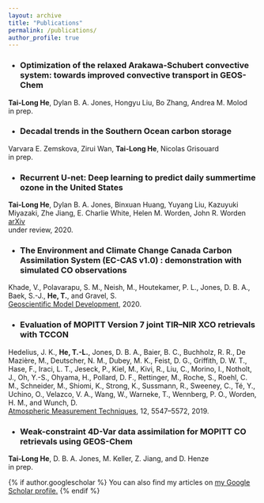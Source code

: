 ```yaml
---
layout: archive
title: "Publications"
permalink: /publications/
author_profile: true
---
```


* ### Optimization of the relaxed Arakawa-Schubert convective system: towards improved convective transport in GEOS-Chem <br />
**Tai-Long He**, Dylan B. A. Jones, Hongyu Liu, Bo Zhang,  Andrea M. Molod <br />
in prep. 

* ### Decadal trends in the Southern Ocean carbon storage <br />
Varvara E. Zemskova, Zirui Wan, **Tai-Long He**, Nicolas Grisouard<br />
in prep. 

* ### Recurrent U-net: Deep learning to predict daily summertime ozone in the United States <br />
**Tai-Long He**, Dylan B. A. Jones, Binxuan Huang, Yuyang Liu, Kazuyuki Miyazaki, Zhe Jiang, E. Charlie White, Helen M. Worden, John R. Worden <br />
[arXiv](https://arxiv.org/abs/1908.05841) <br />
under review, 2020. 


* ### The Environment and Climate Change Canada Carbon Assimilation System (EC-CAS v1.0) : demonstration with simulated CO observations <br />
Khade, V., Polavarapu, S. M., Neish, M., Houtekamer, P. L., Jones, D. B. A., Baek, S.-J., **He, T.**, and Gravel, S. <br />
[Geoscientific Model Development](https://gmd.copernicus.org/preprints/gmd-2020-219/), 2020.

* ### Evaluation of MOPITT Version 7 joint TIR–NIR XCO retrievals with TCCON <br />
Hedelius, J. K., **He, T.-L.**, Jones, D. B. A., Baier, B. C., Buchholz, R. R., De Mazière, M., Deutscher, N. M., Dubey, M. K., Feist, D. G., Griffith, D. W. T., Hase, F., Iraci, L. T., Jeseck, P., Kiel, M., Kivi, R., Liu, C., Morino, I., Notholt, J., Oh, Y.-S., Ohyama, H., Pollard, D. F., Rettinger, M., Roche, S., Roehl, C. M., Schneider, M., Shiomi, K., Strong, K., Sussmann, R., Sweeney, C., Té, Y., Uchino, O., Velazco, V. A., Wang, W., Warneke, T., Wennberg, P. O., Worden, H. M., and Wunch, D. <br />
[Atmospheric Measurement Techniques](https://doi.org/10.5194/amt-12-5547-2019), 12, 5547–5572, 2019.

* ### Weak-constraint 4D-Var data assimilation for MOPITT CO retrievals using GEOS-Chem <br />
**Tai-Long He**, D. B. A. Jones, M. Keller, Z. Jiang, and D. Henze <br />
in prep.

{% if author.googlescholar %}
  You can also find my articles on <u><a href="{{author.googlescholar}}">my Google Scholar profile</a>.</u>
{% endif %}
